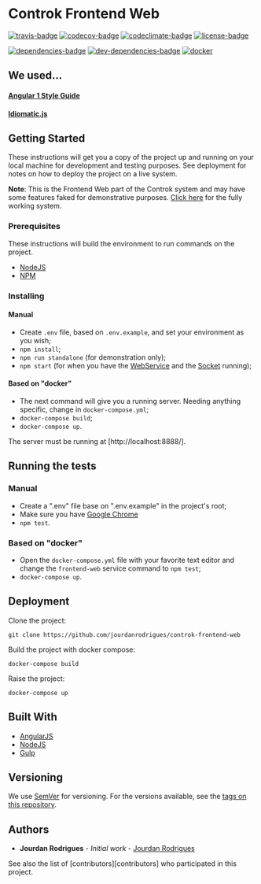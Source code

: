 # Controk Frontend Web

[![travis-badge]][travis]
[![codecov-badge]][codecov]
[![codeclimate-badge]][codeclimate]
[![license-badge]][license]

[![dependencies-badge]][dependencies]
[![dev-dependencies-badge]][dev-dependencies]
[![docker]]()

## We used...

#### [Angular 1 Style Guide][angular-style-guide]

#### [Idiomatic.js][idiomatic-js]

## Getting Started

These instructions will get you a copy of the project up and running on your local machine for development and testing purposes. See deployment for notes on how to deploy the project on a live system.

**Note**: This is the Frontend Web part of the Controk system and may have some features faked for demonstrative purposes. [Click here](https://github.com/jourdanrodrigues/controk-docker) for the fully working system.

### Prerequisites

These instructions will build the environment to run commands on the project.

* [NodeJS][node-link]
* [NPM](https://www.npmjs.com/)

### Installing

#### Manual

- Create `.env` file, based on `.env.example`, and set your environment as you wish;
- `npm install`;
- `npm run standalone` (for demonstration only);
- `npm start` (for when you have the [WebService](https://github.com/jourdanrodrigues/controk-webservice) and the [Socket](https://github.com/jourdanrodrigues/controk-socket) running);

#### Based on "docker"

- The next command will give you a running server. Needing anything specific, change in `docker-compose.yml`;
- `docker-compose build`;
- `docker-compose up`.

The server must be running at [http://localhost:8888/].

## Running the tests

### Manual

- Create a ".env" file base on ".env.example" in the project's root;
- Make sure you have [Google Chrome](https://www.google.com.br/chrome/browser/desktop/)
- `npm test`.

### Based on "docker"

- Open the `docker-compose.yml` file with your favorite text editor and change the `frontend-web` service command to `npm test`;
- `docker-compose up`.

## Deployment

Clone the project:

`git clone https://github.com/jourdanrodrigues/controk-frontend-web`

Build the project with docker compose:

`docker-compose build`

Raise the project:

`docker-compose up`

## Built With

* [AngularJS](https://angularjs.org/)
* [NodeJS][node-link]
* [Gulp](http://gulpjs.com/)

## Versioning

We use [SemVer](http://semver.org/) for versioning. For the versions available, see the [tags on this repository](https://github.com/jourdanrodrigues/controk-frontend-web/tags). 

## Authors

* **Jourdan Rodrigues** - *Initial work* - [Jourdan Rodrigues](https://github.com/jourdanrodrigues/)

See also the list of [contributors][contributors] who participated in this project.

[idiomatic-js]: https://github.com/rwaldron/idiomatic.js
[angular-style-guide]: https://github.com/johnpapa/angular-styleguide
[travis-badge]: https://travis-ci.org/jourdanrodrigues/controk-frontend-web.svg?branch=master
[travis]: https://travis-ci.org/jourdanrodrigues/controk-frontend-web?branch=master
[codecov-badge]: https://codecov.io/gh/jourdanrodrigues/controk-frontend-web/branch/master/graph/badge.svg
[codecov]: https://codecov.io/gh/jourdanrodrigues/controk-frontend-web
[license-badge]: https://img.shields.io/github/license/jourdanrodrigues/controk-frontend-web.svg
[license]: https://github.com/jourdanrodrigues/controk-frontend-web/blob/master/LICENSE
[docker]: https://img.shields.io/docker/automated/jourdanrodrigues/controk-frontend-web.svg
[dependencies-badge]: https://david-dm.org/jourdanrodrigues/controk-frontend-web.svg
[dependencies]: https://david-dm.org/jourdanrodrigues/controk-frontend-web
[dev-dependencies-badge]: https://david-dm.org/jourdanrodrigues/controk-frontend-web/dev-status.svg
[dev-dependencies]: https://david-dm.org/jourdanrodrigues/controk-frontend-web?type=dev
[codeclimate-badge]: https://codeclimate.com/github/jourdanrodrigues/controk-frontend-web/badges/gpa.svg
[codeclimate]: https://codeclimate.com/github/jourdanrodrigues/controk-frontend-web
[node-link]: https://nodejs.org/en/
